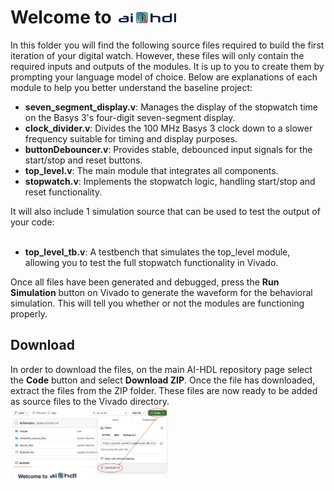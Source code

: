 <h1>Welcome to <img src="images/Ai-HDl_Logo.png" alt="AI-HDL Logo" width="20%"></h1> 

In this folder you will find the following source files required to build the first iteration of your digital watch. However,
these files will only contain the required inputs and outputs of the modules. It is up to you to create them by prompting
your language model of choice. Below are explanations of each module to help you better understand the baseline project:

<ul>
<li><b>seven_segment_display.v</b>: Manages the display of the stopwatch time on the Basys 3's four-digit seven-segment display.</li>
<li><b>clock_divider.v</b>: Divides the 100 MHz Basys 3 clock down to a slower frequency suitable for timing and display purposes.</li>
<li><b>buttonDebouncer.v</b>: Provides stable, debounced input signals for the start/stop and reset buttons.</li>
<li><b>top_level.v</b>: The main module that integrates all components.</li>
<li><b>stopwatch.v</b>: Implements the stopwatch logic, handling start/stop and reset functionality.</li>
</ul>
It will also include 1 simulation source that can be used to test the output of your code:
<br></br>
<ul>
<li><b>top_level_tb.v</b>: A testbench that simulates the top_level module, allowing you to test the full stopwatch functionality in Vivado.</li>
</ul>

Once all files have been generated and debugged, press the <b>Run Simulation</b> button on Vivado to generate the waveform for the 
behavioral simulation. This will tell you whether or not the modules are functioning properly.

<h2>Download</h2>
In order to download the files, on the main AI-HDL repository page select the <b>Code</b> button and select <b>Download ZIP</b>. Once the file has downloaded, extract the files from the ZIP folder. These files are now ready to be added as source files to the Vivado directory.
<img src="images/download.png" alt="AI-HDL Logo" width="50%">
